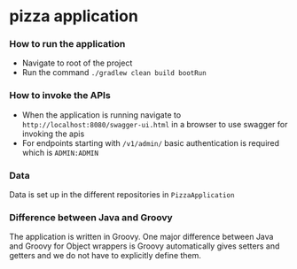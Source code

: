 # pizza application

### How to run the application
- Navigate to root of the project
- Run the command `./gradlew clean build bootRun`

### How to invoke the APIs
- When the application is running navigate to `http://localhost:8080/swagger-ui.html` in a browser to use swagger for invoking the apis
- For endpoints starting with `/v1/admin/` basic authentication is required which is `ADMIN:ADMIN`

### Data
Data is set up in the different repositories in `PizzaApplication`

### Difference between Java and Groovy
The application is written in Groovy. One major difference between Java and Groovy for Object wrappers is Groovy automatically gives setters and getters and we do not have to explicitly define them.
